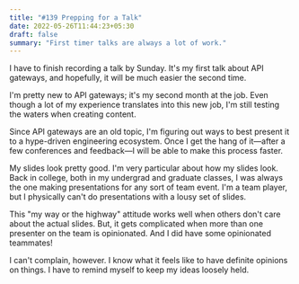 ```yaml
---
title: "#139 Prepping for a Talk"
date: 2022-05-26T11:44:23+05:30
draft: false
summary: "First timer talks are always a lot of work."
---
```


I have to finish recording a talk by Sunday. It's my first talk about API gateways, and hopefully, it will be much easier the second time.

I'm pretty new to API gateways; it's my second month at the job. Even though a lot of my experience translates into this new job, I'm still testing the waters when creating content.

Since API gateways are an old topic, I'm figuring out ways to best present it to a hype-driven engineering ecosystem. Once I get the hang of it—after a few conferences and feedback—I will be able to make this process faster.

My slides look pretty good. I'm very particular about how my slides look. Back in college, both in my undergrad and graduate classes, I was always the one making presentations for any sort of team event. I'm a team player, but I physically can't do presentations with a lousy set of slides.

This "my way or the highway" attitude works well when others don't care about the actual slides. But, it gets complicated when more than one presenter on the team is opinionated. And I did have some opinionated teammates!

I can't complain, however. I know what it feels like to have definite opinions on things. I have to remind myself to keep my ideas loosely held.
